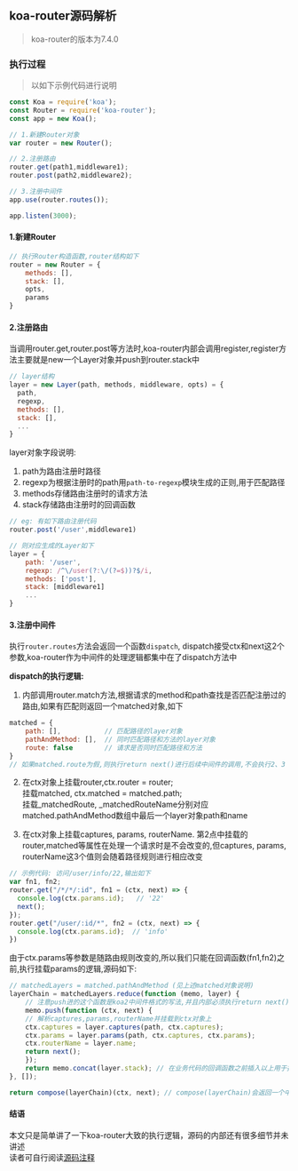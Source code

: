 ## koa-router源码解析

> koa-router的版本为7.4.0

### 执行过程
> 以如下示例代码进行说明

```js
const Koa = require('koa');
const Router = require('koa-router');
const app = new Koa();

// 1.新建Router对象
var router = new Router();

// 2.注册路由
router.get(path1,middleware1);
router.post(path2,middleware2);

// 3.注册中间件
app.use(router.routes());

app.listen(3000);
```
#### 1.新建Router
```js
// 执行Router构造函数,router结构如下
router = new Router = {
    methods: [],
    stack: [],
    opts,
    params
}
```
#### 2.注册路由
当调用router.get,router.post等方法时,koa-router内部会调用register,register方法主要就是new一个Layer对象并push到router.stack中
```js
// layer结构
layer = new Layer(path, methods, middleware, opts) = {
  path,
  regexp,
  methods: [],
  stack: [],
  ...
}
```
layer对象字段说明: 
1. path为路由注册时路径
2. regexp为根据注册时的path用`path-to-regexp`模块生成的正则,用于匹配路径
3. methods存储路由注册时的请求方法
4. stack存储路由注册时的回调函数
```js
// eg: 有如下路由注册代码
router.post('/user',middleware1)

// 则对应生成的Layer如下
layer = {
    path: '/user',
    regexp: /^\/user(?:\/(?=$))?$/i,
    methods: ['post'],
    stack: [middleware1]
    ...
}
```
#### 3.注册中间件
执行`router.routes`方法会返回一个函数`dispatch`, dispatch接受ctx和next这2个参数,koa-router作为中间件的处理逻辑都集中在了dispatch方法中

**dispatch的执行逻辑:**
1. 内部调用router.match方法,根据请求的method和path查找是否匹配注册过的路由,如果有匹配则返回一个matched对象,如下
```js
matched = {
    path: [],           // 匹配路径的layer对象
    pathAndMethod: [],  // 同时匹配路径和方法的layer对象
    route: false        // 请求是否同时匹配路径和方法
}
// 如果matched.route为假,则执行return next()进行后续中间件的调用,不会执行2、3
```

2. 在ctx对象上挂载router,ctx.router = router; </br>
挂载matched, ctx.matched = matched.path;</br>
挂载_matchedRoute, _matchedRouteName分别对应matched.pathAndMethod数组中最后一个layer对象path和name

3. 在ctx对象上挂载captures, params, routerName. 第2点中挂载的router,matched等属性在处理一个请求时是不会改变的,但captures, params, routerName这3个值则会随着路径规则进行相应改变
```js
// 示例代码: 访问/user/info/22,输出如下
var fn1, fn2;
router.get("/*/*/:id", fn1 = (ctx, next) => {
  console.log(ctx.params.id);   // '22'
  next();
});
router.get("/user/:id/*", fn2 = (ctx, next) => {
  console.log(ctx.params.id);  // 'info'
})
```

由于ctx.params等参数是随路由规则改变的,所以我们只能在回调函数(fn1,fn2)之前,执行挂载params的逻辑,源码如下:
```js
// matchedLayers = matched.pathAndMethod (见上述matched对象说明)
layerChain = matchedLayers.reduce(function (memo, layer) {
    // 注意push进的这个函数是koa2中间件格式的写法,并且内部必须执行return next()。因为compose内部会用Promise包裹这个函数,并且next本身也会返回一个Pormise,只有return next()才能保证中间件按照顺序执行
    memo.push(function (ctx, next) {       
    // 解析captures,params,routerName并挂载到ctx对象上
    ctx.captures = layer.captures(path, ctx.captures);
    ctx.params = layer.params(path, ctx.captures, ctx.params);
    ctx.routerName = layer.name;
    return next();
    });
    return memo.concat(layer.stack); // 在业务代码的回调函数之前插入以上用于挂载的中间件
}, []);

return compose(layerChain)(ctx, next); // compose(layerChain)会返回一个中间件函数,执行中间件会按顺序依次调用layerChain里的中间件
```

#### 结语

本文只是简单讲了一下koa-router大致的执行逻辑，源码的内部还有很多细节并未讲述</br>
读者可自行阅读[源码注释](https://github.com/julyL/Code/Node/blob/master/koa2%E7%9B%B8%E5%85%B3/koa-router/router.js)




